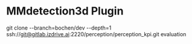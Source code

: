 # MMdetection3d Plugin

git clone --branch=bochen/dev --depth=1 ssh://git@gitlab.izdrive.ai:2220/perception/perception_kpi.git evaluation

